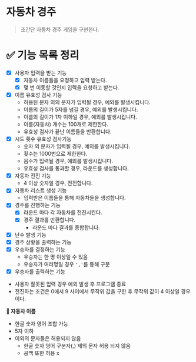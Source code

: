 # 자동차 경주

> 초간단 자동차 경주 게임을 구현한다.

# **✅ 기능 목록 정리**

- [x] 사용자 입력을 받는 기능
    - [x] 자동차 이름들을 요청하고 입력 받는다.
    - [x] 몇 번 이동할 것인지 입력을 요청하고 받는다.
- [x] 이름 유효성 검사 기능
    - 허용된 문자 외의 문자가 입력될 경우, 예외를 발생시킵니다.
    - 이름의 길이가 5자를 넘길 경우, 예외를 발생시킵니다.
    - 이름의 길이가 1자 이하일 경우, 예외를 발생시킵니다.
    - 이름(자동차) 개수는 100개로 제한한다.
    - 유효성 검사가 끝난 이름들을 반환합니다.
- [x] 시도 횟수 유효성 검사기능
    - 숫자 외 문자가 입력될 경우, 예외를 발생시킵니다.
    - 횟수는 1000번으로 제한한다.
    - 음수가 입력될 경우, 예외를 발생시킵니다.
    - 유효성 검사를 통과할 경우, 라운드를 생성합니다.
- [x] 자동차 전진 기능
    - 4 이상 숫자일 경우, 전진합니다.
- [x] 자동차 리스트 생성 기능
    - 입력받은 이름들을 통해 자동차들을 생성합니다.
- [x] 경주를 진행하는 기능
    - [x] 라운드 마다 각 자동차를 전진시킨다.
    - [x] 경주 결과를 반환합니다.
        - 라운드 마다 결과를 종합합니다.
- [x] 난수 발생 기능
- [x] 경주 상황을 출력하는 기능
- [x] 우승자를 결정하는 기능
    - 우승자는 한 명 이상일 수 있음
    - 우승자가 여러명일 경우 `','`를 통해 구분
- [x] 우승자를 출력하는 기능

- 사용자 잘못된 입력 경우 예외 발생 후 프로그램 종료
- 전진하는 조건은 0에서 9 사이에서 무작위 값을 구한 후 무작위 값이 4 이상일 경우이다.

**🤔 자동차 이름**

- 한글 숫자 영어 조합 가능
- 5자 이하
- 이외의 문자들은 허용되지 않음
    - 한글 숫자 영어 구분자(,) 제외 문자 허용 되지 않음
    - 공백 또한 허용 x